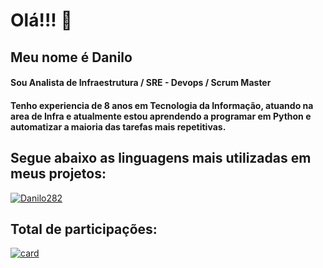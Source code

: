 # Olá!!! 👋

## Meu nome é Danilo
#### Sou Analista de Infraestrutura / SRE - Devops / Scrum Master
#### Tenho experiencia de 8 anos em Tecnologia da Informação, atuando na area de Infra e atualmente estou aprendendo a programar em Python e automatizar a maioria das tarefas mais repetitivas. 

## Segue abaixo as linguagens mais utilizadas em meus projetos:


[![Danilo282](https://github-readme-stats.vercel.app/api/top-langs/?username=Danilo282&hide=html&layout=compact&theme=dark)](https://github.com/Danilo282/)

## Total de participações:

[![card](https://github-readme-stats.vercel.app/api?username=Danilo282&theme=dark)](https://github.com/Danilo282/)


